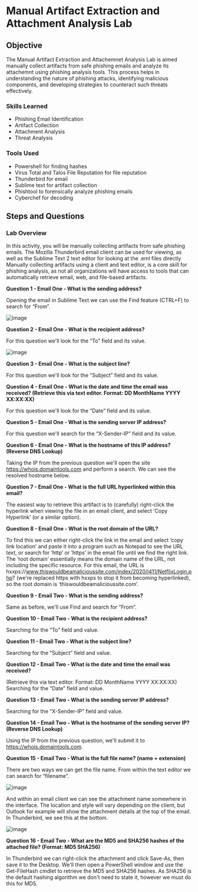 # Manual Artifact Extraction and Attachment Analysis Lab

## Objective

The Manual Artifact Extraction and Attachemnet Analysis Lab is aimed manually collect artifacts from safe phishing emails and analyze its attachemnt using phishing analysis tools. This process helps in understanding the nature of phishing attacks, identifying malicious components, and developing strategies to counteract such threats effectively.

### Skills Learned
- Phishing Email Identification
- Artifact Collection
- Attachment Analysis
- Threat Analysis

### Tools Used
- Powershell for finding hashes
- Virus Total and Talos File Reputation for file reputation
- Thunderbird for email
- Sublime text for artifact collection
- Phishtool to forensically analyze phishing emails
- Cyberchef for decoding

## Steps and Questions
### Lab Overview

In this activity, you will be manually collecting artifacts from safe phishing emails. The Mozilla Thunderbird email client can be used for viewing, as well as the Sublime Text 2 text editor for looking at the .eml files directly Manually collecting artifacts using a client and text editor, is a core skill for phishing analysis, as not all organizations will have access to tools that can automatically retrieve email, web, and file-based artifacts.

**Question 1 - Email One - What is the sending address?**

Opening the email in Sublime Text we can use the Find feature (CTRL+F) to search for “From”.

![image](https://github.com/user-attachments/assets/6d9a0cdf-79c1-4614-9136-4d65ad95473f)

**Question 2 - Email One - What is the recipient address?**

For this question we'll look for the “To” field and its value.

![image](https://github.com/user-attachments/assets/6b82178a-5755-4530-91a4-05158ddfbe8f)

**Question 3 - Email One - What is the subject line?**

For this question we'll look for the “Subject” field and its value.
 
**Question 4 - Email One - What is the date and time the email was received? (Retrieve this via text editor. Format: DD MonthName YYYY XX:XX:XX)**

For this question we'll look for the “Date” field and its value.
 
**Question 5 - Email One - What is the sending server IP address?**

For this question we'll search for the “X-Sender-IP” field and its value.
 
**Question 6 - Email One - What is the hostname of this IP address? (Reverse DNS Lookup)**

Taking the IP from the previous question we'll open the site https://whois.domaintools.com and perform a search. We can see the resolved hostname below.
 
**Question 7 - Email One - What is the full URL hyperlinked within this email?**

The easiest way to retrieve this artifact is to (carefully) right-click the hyperlink when viewing the file in an email client, and select ‘Copy Hyperlink’ (or a similar option).
 
**Question 8 - Email One - What is the root domain of the URL?**

To find this we can either right-click the link in the email and select ‘copy link location’ and paste it into a program such as Notepad to see the URL text, or search for ‘http’ or ‘https’ in the email file until we find the right link. The ‘root domain’ essentially means the domain name of the URL, not including the specific resource. For this email, the URL is hxxps://www.thiswouldbeamalicioussite.com/index/2020/j411/NetflixLogin.php? (we're replaced https with hxxps to stop it from becoming hyperlinked), so the root domain is ‘thiswouldbeamalicioussite.com’.

**Question 9 - Email Two - What is the sending address?**

Same as before, we'll use Find and search for “From”.
 
**Question 10 - Email Two - What is the recipient address?**

Searching for the “To” field and value.
 
**Question 11 - Email Two - What is the subject line?**

Searching for the “Subject” field and value.

**Question 12 - Email Two - What is the date and time the email was received?**

(Retrieve this via text editor. Format: DD MonthName YYYY XX:XX:XX)
Searching for the “Date” field and value.
 
**Question 13 - Email Two - What is the sending server IP address?**

Searching for the “X-Sender-IP” field and value.

 
**Question 14 - Email Two - What is the hostname of the sending server IP? (Reverse DNS Lookup)**

Using the IP from the previous question, we'll submit it to https://whois.domaintools.com.
 

**Question 15 - Email Two - What is the full file name? (name + extension)**

There are two ways we can get the file name. From within the text editor we can search for “filename”.
 
 ![image](https://github.com/user-attachments/assets/a0243b98-057e-4d63-bd40-171a06525ded)

And within an email client we can see the attachment name somewhere in the interface. The location and style will vary depending on the client, but Outlook for example will show the attachment details at the top of the email. In Thunderbird, we see this at the bottom.

![image](https://github.com/user-attachments/assets/698f0bf7-0e00-4d78-9fc1-4c723eaf341b)

**Question 16 - Email Two - What are the MD5 and SHA256 hashes of the attached file? (Format: MD5 SHA256)**

In Thunderbird we can right-click the attachment and click Save-As, then save it to the Desktop. We'll then open a PowerShell window and use the Get-FileHash cmdlet to retrieve the MD5 and SHA256 hashes. As SHA256 is the default hashing algorithm we don't need to state it, however we must do this for MD5.
 
 
